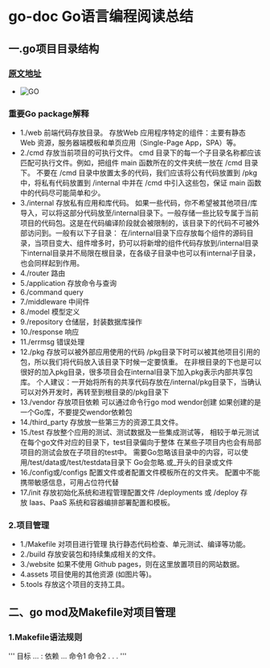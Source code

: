 # go-doc Go语言编程阅读总结
## 一.go项目目录结构
### [原文地址](https://juejin.cn/post/7103440474152632328)
* ![GO](https://p1-juejin.byteimg.com/tos-cn-i-k3u1fbpfcp/bd7b248fc6864f95b191b059133b947b~tplv-k3u1fbpfcp-zoom-in-crop-mark:1512:0:0:0.awebp?)
### 重要Go package解释
* 1./web
前端代码存放目录。
存放Web 应用程序特定的组件：主要有静态 Web 资源，服务器端模板和单页应用（Single-Page App，SPA）等。
* 2./cmd
存放当前项目的可执行文件。
cmd 目录下的每一个子目录名称都应该匹配可执行文件。例如，把组件 main 函数所在的文件夹统一放在 /cmd 目录下。
不要在 /cmd 目录中放置太多的代码，我们应该将公有代码放置到 /pkg 中，将私有代码放置到 /internal 中并在 /cmd 中引入这些包，保证 main 函数中的代码尽可能简单和少。
* 3./internal
存放私有应用和库代码。
如果一些代码，你不希望被其他项目/库导入，可以将这部分代码放至/internal目录下。一般存储一些比较专属于当前项目的代码包。这是在代码编译阶段就会被限制的，该目录下的代码不可被外部访问到。一般有以下子目录：
在/internal目录下应存放每个组件的源码目录，当项目变大、组件增多时，扔可以将新增的组件代码存放到/internal目录下internal目录并不局限在根目录，在各级子目录中也可以有internal子目录，也会同样起到作用。
* 4./router
路由
* 5./application
存放命令与查询
* 6./command
query
* 7./middleware 中间件
* 8./model 模型定义
* 9./repository 仓储层，封装数据库操作
* 10./response 响应
* 11./errmsg 错误处理
* 12./pkg
存放可以被外部应用使用的代码
/pkg目录下时可以被其他项目引用的包，所以我们将代码放入该目录下时候一定要慎重。
在非根目录的下也是可以很好的加入pkg目录，很多项目会在internal目录下加入pkg表示内部共享包库。
个人建议：一开始将所有的共享代码存放在/internal/pkg目录下，当确认可以对外开发时，再转至到根目录的/pkg目录下
* 13./vendor
存放项目依赖
可以通过命令行go mod wendor创建
如果创建的是一个Go库，不要提交wendor依赖包
* 14./third_party
存放放一些第三方的资源工具文件。
* 15./test
存放整个应用的测试、测试数据及一些集成测试等，
相较于单元测试在每个go文件对应的目录下，test目录偏向于整体
在某些子项目内也会有局部项目的测试会放在子项目的test中。
需要Go忽略该目录中的内容，可以使用/test/data或/test/testdata目录下
Go会忽略.或_开头的目录或文件
* 16./config或/configs
配置文件或者配置文件模板所在的文件夹。
配置中不能携带敏感信息，可用占位符代替
* 17./init
存放初始化系统和进程管理配置文件
/deployments 或 /deploy
存放 Iaas、PaaS 系统和容器编排部署配置和模板。
### 2.项目管理
* 1./Makefile
对项目进行管理
执行静态代码检查、单元测试、编译等功能。
* 2./build
存放安装包和持续集成相关的文件。
* 3./website
如果不使用 Github pages，则在这里放置项目的网站数据。
* 4.assets
项目使用的其他资源 (如图片等)。
* 5.tools
存放这个项目的支持工具。
## 二、go mod及Makefile对项目管理
### 1.Makefile语法规则
'''
目标 ... : 依赖 ...
	命令1
	命令2
	. . .
'''


